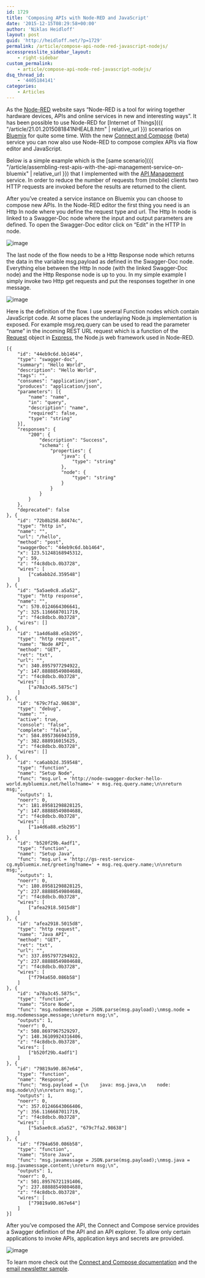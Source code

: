 ```yaml
---
id: 1729
title: 'Composing APIs with Node-RED and JavaScript'
date: '2015-12-15T08:29:58+00:00'
author: 'Niklas Heidloff'
layout: post
guid: 'http://heidloff.net/?p=1729'
permalink: /article/compose-api-node-red-javascript-nodejs/
accesspresslite_sidebar_layout:
    - right-sidebar
custom_permalink:
    - article/compose-api-node-red-javascript-nodejs/
dsq_thread_id:
    - '4405184141'
categories:
    - Articles
---
```


As the [Node-RED](http://nodered.org/) website says “Node-RED is a tool for wiring together hardware devices, APIs and online services in new and interesting ways”. It has been possible to use Node-RED for [Internet of Things]({{ "/article/21.01.2015081841NHEAL8.htm" | relative_url }}) scenarios on [Bluemix](https://bluemix.net) for quite some time. With the new [Connect and Compose](https://www.ng.bluemix.net/docs/services/ConnectandCompose/index.html) (beta) service you can now also use Node-RED to compose complex APIs via flow editor and JavaScript.

Below is a simple example which is the [same scenario]({{ "/article/assembling-rest-apis-with-the-api-management-service-on-bluemix" | relative_url }}) that I implemented with the [API Management](https://www.ng.bluemix.net/docs/services/APIManagement/index.html) service. In order to reduce the number of requests from (mobile) clients two HTTP requests are invoked before the results are returned to the client.

After you’ve created a service instance on Bluemix you can choose to compose new APIs. In the Node-RED editor the first thing you need is an Http In node where you define the request type and url. The Http In node is linked to a Swagger-Doc node where the input and output parameters are defined. To open the Swagger-Doc editor click on “Edit” in the HTTP In node.

![image](/assets/img/2015/12/composeapi2.png)

The last node of the flow needs to be a Http Response node which returns the data in the variable msg.payload as defined in the Swagger-Doc node. Everything else between the Http In node (with the linked Swagger-Doc node) and the Http Response node is up to you. In my simple example I simply invoke two Http get requests and put the responses together in one message.

![image](/assets/img/2015/12/composeapi1.png)

Here is the definition of the flow. I use several Function nodes which contain JavaScript code. At some places the underlaying Node.js implementation is exposed. For example msg.req.query can be used to read the parameter “name” in the incoming REST URL request which is a function of the [Request](http://expressjs.com/en/api.html#req) object in [Express](http://expressjs.com/), the Node.js web framework used in Node-RED.

```
[{
	"id": "44eb9c6d.bb1464",
	"type": "swagger-doc",
	"summary": "Hello World",
	"description": "Hello World",
	"tags": "",
	"consumes": "application/json",
	"produces": "application/json",
	"parameters": [{
		"name": "name",
		"in": "query",
		"description": "name",
		"required": false,
		"type": "string"
	}],
	"responses": {
		"200": {
			"description": "Success",
			"schema": {
				"properties": {
					"java": {
						"type": "string"
					},
					"node": {
						"type": "string"
					}
				}
			}
		}
	},
	"deprecated": false
}, {
	"id": "72b8b258.8d474c",
	"type": "http in",
	"name": "",
	"url": "/hello",
	"method": "post",
	"swaggerDoc": "44eb9c6d.bb1464",
	"x": 123.51248168945312,
	"y": 59,
	"z": "f4c8dbcb.0b3728",
	"wires": [
		["ca6abb2d.359548"]
	]
}, {
	"id": "5a5ae0c8.a5a52",
	"type": "http response",
	"name": "",
	"x": 570.0124664306641,
	"y": 325.1166687011719,
	"z": "f4c8dbcb.0b3728",
	"wires": []
}, {
	"id": "1a4d6a88.e5b295",
	"type": "http request",
	"name": "Node API",
	"method": "GET",
	"ret": "txt",
	"url": "",
	"x": 340.8957977294922,
	"y": 147.88888549804688,
	"z": "f4c8dbcb.0b3728",
	"wires": [
		["a78a3c45.5875c"]
	]
}, {
	"id": "679c7fa2.98638",
	"type": "debug",
	"name": "",
	"active": true,
	"console": "false",
	"complete": "false",
	"x": 584.8957366943359,
	"y": 382.888916015625,
	"z": "f4c8dbcb.0b3728",
	"wires": []
}, {
	"id": "ca6abb2d.359548",
	"type": "function",
	"name": "Setup Node",
	"func": "msg.url = 'http://node-swagger-docker-hello-world.mybluemix.net/hello?name=' + msg.req.query.name;\n\nreturn msg;",
	"outputs": 1,
	"noerr": 0,
	"x": 181.89581298828125,
	"y": 147.88888549804688,
	"z": "f4c8dbcb.0b3728",
	"wires": [
		["1a4d6a88.e5b295"]
	]
}, {
	"id": "b520f29b.4adf1",
	"type": "function",
	"name": "Setup Java",
	"func": "msg.url = 'http://gs-rest-service-cg.mybluemix.net/greeting?name=' + msg.req.query.name;\n\nreturn msg;",
	"outputs": 1,
	"noerr": 0,
	"x": 180.89581298828125,
	"y": 237.88888549804688,
	"z": "f4c8dbcb.0b3728",
	"wires": [
		["afea2918.5015d8"]
	]
}, {
	"id": "afea2918.5015d8",
	"type": "http request",
	"name": "Java API",
	"method": "GET",
	"ret": "txt",
	"url": "",
	"x": 337.8957977294922,
	"y": 237.88888549804688,
	"z": "f4c8dbcb.0b3728",
	"wires": [
		["f794a650.086b58"]
	]
}, {
	"id": "a78a3c45.5875c",
	"type": "function",
	"name": "Store Node",
	"func": "msg.nodemessage = JSON.parse(msg.payload);\nmsg.node = msg.nodemessage.message;\nreturn msg;\n",
	"outputs": 1,
	"noerr": 0,
	"x": 508.8697967529297,
	"y": 148.36109924316406,
	"z": "f4c8dbcb.0b3728",
	"wires": [
		["b520f29b.4adf1"]
	]
}, {
	"id": "79819a90.867e64",
	"type": "function",
	"name": "Response",
	"func": "msg.payload = {\n    java: msg.java,\n    node: msg.node\n}\n\nreturn msg;",
	"outputs": 1,
	"noerr": 0,
	"x": 357.01246643066406,
	"y": 356.1166687011719,
	"z": "f4c8dbcb.0b3728",
	"wires": [
		["5a5ae0c8.a5a52", "679c7fa2.98638"]
	]
}, {
	"id": "f794a650.086b58",
	"type": "function",
	"name": "Store Java",
	"func": "msg.javamessage = JSON.parse(msg.payload);\nmsg.java = msg.javamessage.content;\nreturn msg;\n",
	"outputs": 1,
	"noerr": 0,
	"x": 501.89576721191406,
	"y": 237.88888549804688,
	"z": "f4c8dbcb.0b3728",
	"wires": [
		["79819a90.867e64"]
	]
}]
```

After you’ve composed the API, the Connect and Compose service provides a Swagger definition of the API and an API explorer. To allow only certain applications to invoke APIs, application keys and secrets are provided.

![image](/assets/img/2015/12/composeapi3.png)

To learn more check out the [Connect and Compose documentation](https://www.ng.bluemix.net/docs/services/ConnectandCompose/index.html) and the [email newsletter sample](https://developer.ibm.com/bluemix/2015/12/07/create-weekly-email-with-connect-and-compose-service/).